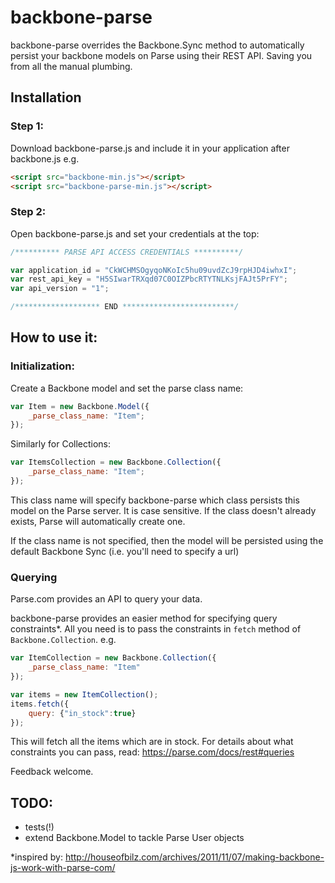 # backbone-parse

backbone-parse overrides the Backbone.Sync method to automatically persist your backbone models on Parse using their REST API. Saving you from all the manual plumbing.

## Installation

### Step 1:

Download backbone-parse.js and include it in your application after backbone.js e.g.
```html
<script src="backbone-min.js"></script>
<script src="backbone-parse-min.js"></script>
```


### Step 2:
Open backbone-parse.js and set your credentials at the top:

```javascript
/********** PARSE API ACCESS CREDENTIALS **********/

var application_id = "CkWCHMSOgyqoNKoIc5hu09uvdZcJ9rpHJD4iwhxI";
var rest_api_key = "H5SIwarTRXqd07C0OIZPbcRTYTNLKsjFAJt5PrFY";
var api_version = "1";

/******************* END *************************/
```


## How to use it:

### Initialization:
Create a Backbone model and set the parse class name:

```javascript
var Item = new Backbone.Model({
	_parse_class_name: "Item";
});
```

Similarly for Collections:

```javascript
var ItemsCollection = new Backbone.Collection({
	_parse_class_name: "Item";
});
```

This class name will specify backbone-parse which class persists this model on the Parse server. It is case sensitive. If the class doesn't already exists, Parse will automatically create one. 

If the class name is not specified, then the model will be persisted using the default Backbone Sync (i.e. you'll need to specify a url)

### Querying
Parse.com provides an API to query your data. 

backbone-parse provides an easier method for specifying query constraints*. All you need is to pass the constraints in ```fetch``` method of ```Backbone.Collection```. e.g.

```javascript
var ItemCollection = new Backbone.Collection({
	_parse_class_name: "Item"
});

var items = new ItemCollection();
items.fetch({
	query: {"in_stock":true}
});
```
This will fetch all the items which are in stock.
For details about what constraints you can pass, read: https://parse.com/docs/rest#queries

Feedback welcome.

## TODO:

- tests(!)
- extend Backbone.Model to tackle Parse User objects

*inspired by: http://houseofbilz.com/archives/2011/11/07/making-backbone-js-work-with-parse-com/
